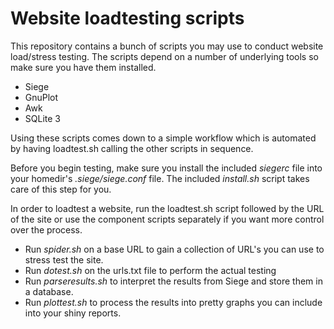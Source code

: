 # Website loadtesting scripts

This repository contains a bunch of scripts you may use to conduct website load/stress testing. The scripts depend on a number of underlying tools so make sure you have them installed.

- Siege
- GnuPlot
- Awk
- SQLite 3

Using these scripts comes down to a simple workflow which is automated by having loadtest.sh calling the other scripts in sequence.

Before you begin testing, make sure you install the included _siegerc_ file into your homedir's _.siege/siege.conf_ file. The included _install.sh_ script takes care of this step for you.

In order to loadtest a website, run the loadtest.sh script followed by the URL of the site or use the component scripts separately if you want more control over the process.

- Run _spider.sh_ on a base URL to gain a collection of URL's you can use to stress test the site.
- Run _dotest.sh_ on the urls.txt file to perform the actual testing
- Run _parseresults.sh_ to interpret the results from Siege and store them in a database.
- Run _plottest.sh_ to process the results into pretty graphs you can include into your shiny reports.


